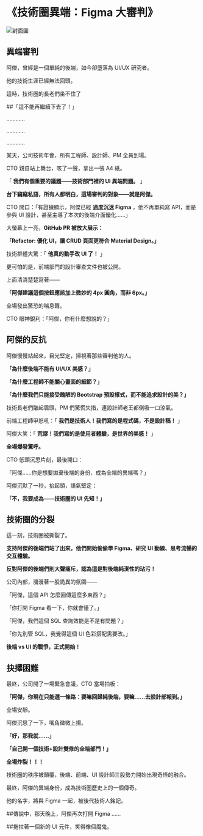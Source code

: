 # 《技術圈異端：Figma 大審判》
![封面圖](/images/f003.webp)

## 異端審判

阿傑，曾經是一個單純的後端，如今卻墮落為 UI/UX 研究者。

他的技術生涯已經無法回頭。

這時，技術圈的長老們坐不住了

##「這不能再繼續下去了！」

…………

…………

…………

某天，公司技術年會，所有工程師、設計師、PM 全員到場。

CTO 親自站上舞台，咳了一聲，拿出一張 A4 紙。

「 **我們有個重要的議題——技術部門裡的 UI 異端問題。** 」

**台下竊竊私語，所有人都明白，這場審判的對象——就是阿傑。**

CTO 開口：「有證據顯示，阿傑已經 **過度沉迷 Figma** ，他不再單純寫 API，而是參與 UI 設計，甚至主導了本次的後端介面優化……」

大螢幕上一亮，**GitHub PR 被放大展示：**

**「Refactor: 優化 UI，讓 CRUD 頁面更符合 Material Design。」**

技術群體大驚：「 **他真的動手改 UI 了！** 」

更可怕的是，前端部門的設計審查文件也被公開。

上面清清楚楚寫著——

**「阿傑建議這個按鈕應該加上微妙的 4px 圓角，而非 6px。」**

全場發出驚恐的喘息聲。

CTO 眼神銳利：「阿傑，你有什麼想說的？」

## **阿傑的反抗**

阿傑慢慢站起來，目光堅定，掃視著那些審判他的人。

**「為什麼後端不能有 UI/UX 美感？」**

**「為什麼工程師不能關心畫面的細節？」**

**「為什麼我們只能接受醜陋的 Bootstrap 預設樣式，而不能追求設計的美？」**

技術長老們皺起眉頭，PM 們驚慌失措，連設計師老王都倒吸一口涼氣。

前端工程師甲怒吼：「 **我們是技術人！我們寫的是程式碼，不是設計稿！** 」

阿傑大笑：「 **荒謬！我們寫的是使用者體驗，是世界的美感！** 」

**全場爆發驚呼。**

CTO 低頭沉思片刻，最後開口：

「阿傑……你是想要拋棄後端的身份，成為全端的異端嗎？」

阿傑沉默了一秒，抬起頭，語氣堅定：

**「不，我要成為——技術圈的 UI 先知！」**

## **技術圈的分裂**

這一刻，技術圈被撕裂了。

**支持阿傑的後端們站了出來，他們開始偷偷學 Figma、研究 UI 動線、思考流暢的交互體驗。**

**反對阿傑的後端們則大聲痛斥，認為這是對後端純潔性的玷污！**

公司內部，瀰漫著一股詭異的氛圍——

「阿傑，這個 API 怎麼回傳這麼多東西？」

「你打開 Figma 看一下，你就會懂了。」

「阿傑，我們這個 SQL 查詢效能是不是有問題？」

「你先別管 SQL，我覺得這個 UI 色彩搭配需要改。」

**後端 vs UI 的戰爭，正式開始！**

## **抉擇困難**

最終，公司開了一場緊急會議，CTO 當場拍板：

**「阿傑，你現在只能選一條路：要嘛回歸純後端，要嘛……去設計部報到。」**

全場安靜。

阿傑沉思了一下，嘴角微微上揚。

**「好，那我就……」**

**「自己開一個技術+設計雙修的全端部門！」**

**全場炸裂！！！**

技術圈的秩序被顛覆，後端、前端、UI 設計師三股勢力開始出現奇怪的融合。

最終，阿傑的異端身份，成為技術圈歷史上的一個傳奇。

他的名字，將與 Figma 一起，被後代技術人銘記。

##傳說中，那天晚上，阿傑再次打開 Figma ……

##拖拉著一個新的 UI 元件，笑得像個魔鬼。
